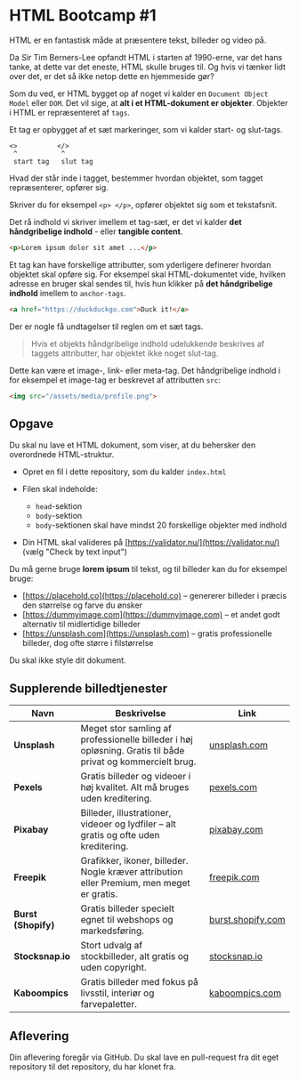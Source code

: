 # HTML Bootcamp #1

HTML er en fantastisk måde at præsentere tekst, billeder og video på.

Da Sir Tim Berners-Lee opfandt HTML i starten af 1990-erne, var det hans tanke, at dette var det eneste, HTML skulle bruges til. Og hvis vi tænker lidt over det, er det så ikke netop dette en hjemmeside gør?

Som du ved, er HTML bygget op af noget vi kalder en `Document Object Model` eller `DOM`. Det vil sige, at **alt i et HTML-dokument er objekter**. Objekter i HTML er repræsenteret af `tags`.

Et tag er opbygget af et sæt markeringer, som vi kalder start- og slut-tags.

```
<>          </>
 ^           ^
 start tag   slut tag
```

Hvad der står inde i tagget, bestemmer hvordan objektet, som tagget repræsenterer, opfører sig.

Skriver du for eksempel `<p> </p>`, opfører objektet sig som et tekstafsnit.

Det rå indhold vi skriver imellem et tag-sæt, er det vi kalder **det håndgribelige indhold** - eller **tangible content**.

```html
<p>Lorem ipsum dolor sit amet ...</p>
```

Et tag kan have forskellige attributter, som yderligere definerer hvordan objektet skal opføre sig. For eksempel skal HTML-dokumentet vide, hvilken adresse en bruger skal sendes til, hvis hun klikker på **det håndgribelige indhold** imellem to `anchor-tags`.

```html
<a href="https://duckduckgo.com">Duck it!</a>
```

Der er nogle få undtagelser til reglen om et sæt tags.

> Hvis et objekts håndgribelige indhold udelukkende beskrives af taggets attributter, har objektet ikke noget slut-tag.

Dette kan være et image-, link- eller meta-tag. Det håndgribelige indhold i for eksempel et image-tag er beskrevet af attributten `src`:

```html
<img src="/assets/media/profile.png">
```

## Opgave

Du skal nu lave et HTML dokument, som viser, at du behersker den overordnede HTML-struktur.

* Opret en fil i dette repository, som du kalder `index.html`
* Filen skal indeholde:

  * `head`-sektion
  * `body`-sektion
  * `body`-sektionen skal have mindst 20 forskellige objekter med indhold
* Din HTML skal valideres på [https://validator.nu/](https://validator.nu/) (vælg "Check by text input")

Du må gerne bruge **lorem ipsum** til tekst, og til billeder kan du for eksempel bruge:

* [https://placehold.co](https://placehold.co) – genererer billeder i præcis den størrelse og farve du ønsker
* [https://dummyimage.com](https://dummyimage.com) – et andet godt alternativ til midlertidige billeder
* [https://unsplash.com](https://unsplash.com) – gratis professionelle billeder, dog ofte større i filstørrelse

Du skal ikke style dit dokument.

## Supplerende billedtjenester

| Navn                | Beskrivelse                                                                                                | Link                                           |
| ------------------- | ---------------------------------------------------------------------------------------------------------- | ---------------------------------------------- |
| **Unsplash**        | Meget stor samling af professionelle billeder i høj opløsning. Gratis til både privat og kommercielt brug. | [unsplash.com](https://unsplash.com)           |
| **Pexels**          | Gratis billeder og videoer i høj kvalitet. Alt må bruges uden kreditering.                                 | [pexels.com](https://www.pexels.com)           |
| **Pixabay**         | Billeder, illustrationer, videoer og lydfiler – alt gratis og ofte uden kreditering.                       | [pixabay.com](https://pixabay.com)             |
| **Freepik**         | Grafikker, ikoner, billeder. Nogle kræver attribution eller Premium, men meget er gratis.                  | [freepik.com](https://www.freepik.com)         |
| **Burst (Shopify)** | Gratis billeder specielt egnet til webshops og markedsføring.                                              | [burst.shopify.com](https://burst.shopify.com) |
| **Stocksnap.io**    | Stort udvalg af stockbilleder, alt gratis og uden copyright.                                               | [stocksnap.io](https://stocksnap.io)           |
| **Kaboompics**      | Gratis billeder med fokus på livsstil, interiør og farvepaletter.                                          | [kaboompics.com](https://kaboompics.com)       |

## Aflevering

Din aflevering foregår via GitHub. Du skal lave en pull-request fra dit eget repository til det repository, du har klonet fra.
